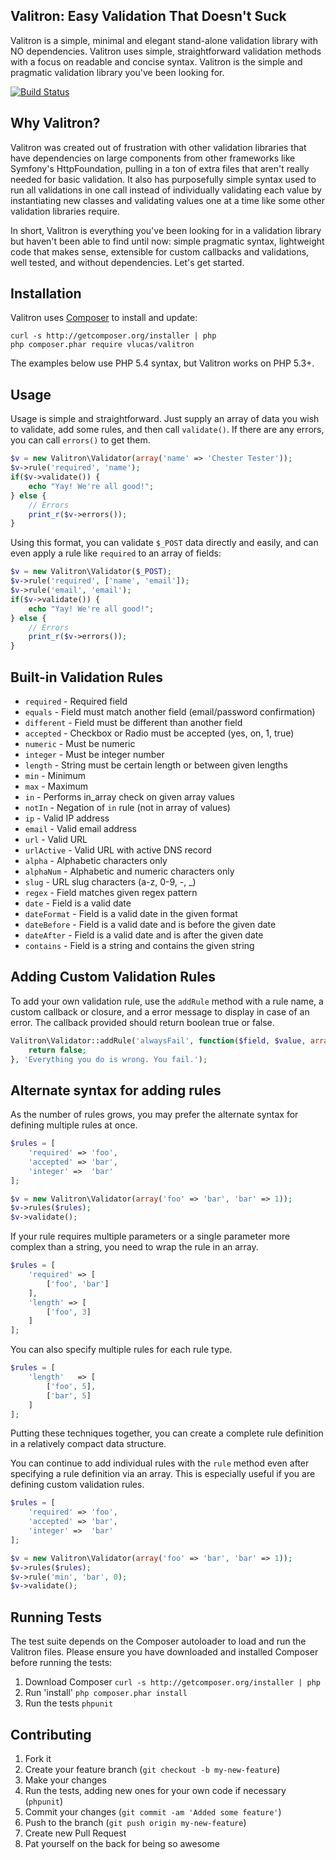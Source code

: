 ## Valitron: Easy Validation That Doesn't Suck

Valitron is a simple, minimal and elegant stand-alone validation library
with NO dependencies. Valitron uses simple, straightforward validation
methods with a focus on readable and concise syntax. Valitron is the
simple and pragmatic validation library you've been looking for.

[![Build
Status](https://travis-ci.org/vlucas/valitron.png?branch=master)](https://travis-ci.org/vlucas/valitron)

## Why Valitron?

Valitron was created out of frustration with other validation libraries
that have dependencies on large components from other frameworks like
Symfony's HttpFoundation, pulling in a ton of extra files that aren't
really needed for basic validation. It also has purposefully simple
syntax used to run all validations in one call instead of individually
validating each value by instantiating new classes and validating values
one at a time like some other validation libraries require.

In short, Valitron is everything you've been looking for in a validation
library but haven't been able to find until now: simple pragmatic
syntax, lightweight code that makes sense, extensible for custom
callbacks and validations, well tested, and without dependencies. Let's
get started.

## Installation

Valitron uses [Composer](http://getcomposer.org) to install and update:

```
curl -s http://getcomposer.org/installer | php
php composer.phar require vlucas/valitron
```

The examples below use PHP 5.4 syntax, but Valitron works on PHP 5.3+.

## Usage

Usage is simple and straightforward. Just supply an array of data you
wish to validate, add some rules, and then call `validate()`. If there
are any errors, you can call `errors()` to get them.

```php
$v = new Valitron\Validator(array('name' => 'Chester Tester'));
$v->rule('required', 'name');
if($v->validate()) {
    echo "Yay! We're all good!";
} else {
    // Errors
    print_r($v->errors());
}
```

Using this format, you can validate `$_POST` data directly and easily,
and can even apply a rule like `required` to an array of fields:

```php
$v = new Valitron\Validator($_POST);
$v->rule('required', ['name', 'email']);
$v->rule('email', 'email');
if($v->validate()) {
    echo "Yay! We're all good!";
} else {
    // Errors
    print_r($v->errors());
}
```

## Built-in Validation Rules

 * `required` - Required field
 * `equals` - Field must match another field (email/password confirmation)
 * `different` - Field must be different than another field
 * `accepted` - Checkbox or Radio must be accepted (yes, on, 1, true)
 * `numeric` - Must be numeric
 * `integer` - Must be integer number
 * `length` - String must be certain length or between given lengths
 * `min` - Minimum
 * `max` - Maximum
 * `in` - Performs in_array check on given array values
 * `notIn` - Negation of `in` rule (not in array of values)
 * `ip` - Valid IP address
 * `email` - Valid email address
 * `url` - Valid URL 
 * `urlActive` - Valid URL with active DNS record
 * `alpha` - Alphabetic characters only
 * `alphaNum` - Alphabetic and numeric characters only
 * `slug` - URL slug characters (a-z, 0-9, -, _)
 * `regex` - Field matches given regex pattern
 * `date` - Field is a valid date
 * `dateFormat` - Field is a valid date in the given format
 * `dateBefore` - Field is a valid date and is before the given date
 * `dateAfter` - Field is a valid date and is after the given date
 * `contains` - Field is a string and contains the given string

## Adding Custom Validation Rules

To add your own validation rule, use the `addRule` method with a rule
name, a custom callback or closure, and a error message to display in
case of an error. The callback provided should return boolean true or
false.

```php
Valitron\Validator::addRule('alwaysFail', function($field, $value, array $params) {
    return false;
}, 'Everything you do is wrong. You fail.');
```

## Alternate syntax for adding rules

As the number of rules grows, you may prefer the alternate syntax
for defining multiple rules at once.

```php
$rules = [
    'required' => 'foo',
    'accepted' => 'bar',
    'integer' =>  'bar'
];

$v = new Valitron\Validator(array('foo' => 'bar', 'bar' => 1));
$v->rules($rules);
$v->validate();
```

If your rule requires multiple parameters or a single parameter
more complex than a string, you need to wrap the rule in an array.

```php
$rules = [
    'required' => [
        ['foo', 'bar']
    ],
    'length' => [
        ['foo', 3]
    ]
];
```
You can also specify multiple rules for each rule type.

```php
$rules = [
    'length'   => [
        ['foo', 5],
        ['bar', 5]
    ]
];
```

Putting these techniques together, you can create a complete
rule definition in a relatively compact data structure.

You can continue to add individual rules with the `rule` method
even after specifying a rule definition via an array. This is
especially useful if you are defining custom validation rules.

```php
$rules = [
    'required' => 'foo',
    'accepted' => 'bar',
    'integer' =>  'bar'
];

$v = new Valitron\Validator(array('foo' => 'bar', 'bar' => 1));
$v->rules($rules);
$v->rule('min', 'bar', 0);
$v->validate();
```

## Running Tests

The test suite depends on the Composer autoloader to load and run the
Valitron files. Please ensure you have downloaded and installed Composer
before running the tests:

1. Download Composer `curl -s http://getcomposer.org/installer | php`
2. Run 'install' `php composer.phar install`
3. Run the tests `phpunit`

## Contributing

1. Fork it
2. Create your feature branch (`git checkout -b my-new-feature`)
3. Make your changes
4. Run the tests, adding new ones for your own code if necessary (`phpunit`)
5. Commit your changes (`git commit -am 'Added some feature'`)
6. Push to the branch (`git push origin my-new-feature`)
7. Create new Pull Request
8. Pat yourself on the back for being so awesome

